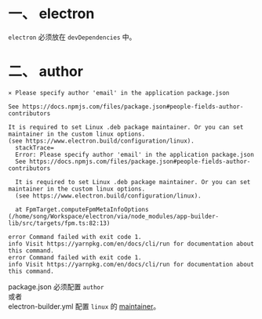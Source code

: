 # 一、 electron
`electron` 必须放在 `devDependencies` 中。  

# 二、 author
```
⨯ Please specify author 'email' in the application package.json

See https://docs.npmjs.com/files/package.json#people-fields-author-contributors

It is required to set Linux .deb package maintainer. Or you can set maintainer in the custom linux options.
(see https://www.electron.build/configuration/linux).
  stackTrace=
  Error: Please specify author 'email' in the application package.json
  See https://docs.npmjs.com/files/package.json#people-fields-author-contributors
  
  It is required to set Linux .deb package maintainer. Or you can set maintainer in the custom linux options.
  (see https://www.electron.build/configuration/linux).
  
  at FpmTarget.computeFpmMetaInfoOptions (/home/song/Workspace/electron/via/node_modules/app-builder-lib/src/targets/fpm.ts:82:13)

error Command failed with exit code 1.
info Visit https://yarnpkg.com/en/docs/cli/run for documentation about this command.
error Command failed with exit code 1.
info Visit https://yarnpkg.com/en/docs/cli/run for documentation about this command.
```

package.json 必须配置 `author`  
或者  
electron-builder.yml 配置 `linux` 的 [maintainer](https://www.electron.build/configuration/linux)。  


